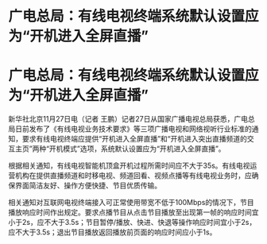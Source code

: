 # 广电总局：有线电视终端系统默认设置应为“开机进入全屏直播”

# 广电总局：有线电视终端系统默认设置应为“开机进入全屏直播”

新华社北京11月27日电（记者
王鹏）记者27日从国家广播电视总局获悉，广电总局日前发布了《有线电视业务技术要求》等三项广播电视和网络视听行业标准的通知，要求有线电视终端应提供“开机进入全屏直播”和“开机进入突出直播频道的交互主页”两种“开机模式”选项，系统默认设置应为“开机进入全屏直播”。

根据相关通知，有线电视智能机顶盒开机过程所需时间应不大于35s。有线电视运营机构在提供直播频道和时移电视、频道回看、视频点播等有线电视业务时，应确保界面简洁友好、操作方便快捷、节目优质传输。

相关通知对互联网电视终端接入可正常使用带宽不低于100Mbps的情况下，节目播放响应时间作出规定。要求点播节目从点击节目播放至出现第一帧的响应时间宜小于2s，应不大于3.5s；节目暂停/播放、快进、快退等操作响应时间宜小于2s，应不大于3.5s；退出节目播放返回播放前页面的响应时间应小于1s。

